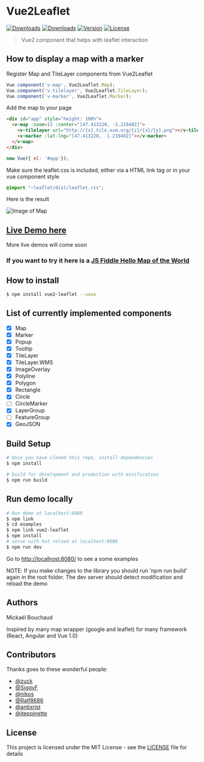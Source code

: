 # Vue2Leaflet

<a href="https://travis-ci.org/KoRiGaN/Vue2Leaflet"><img src="https://travis-ci.org/KoRiGaN/Vue2Leaflet.svg?branch=master" alt="Downloads"></a>
<a href="https://www.npmjs.com/package/vue2-leaflet"><img src="https://img.shields.io/npm/dt/vue2-leaflet.svg" alt="Downloads"></a>
<a href="https://www.npmjs.com/package/vue2-leaflet"><img src="https://img.shields.io/npm/v/vue2-leaflet.svg" alt="Version"></a>
<a href="https://www.npmjs.com/package/vue2-leaflet"><img src="https://img.shields.io/npm/l/vue2-leaflet.svg" alt="License"></a>


> Vue2 component that helps with leaflet interaction


## How to display a map with a marker

Register Map and TileLayer components from Vue2Leaflet
``` javascript
Vue.component('v-map', Vue2Leaflet.Map);
Vue.component('v-tilelayer', Vue2Leaflet.TileLayer);
Vue.component('v-marker', Vue2Leaflet.Marker);
```

Add the map to your page
``` html
<div id="app" style="height: 100%">
  <v-map :zoom=13 :center="[47.413220, -1.219482]">
    <v-tilelayer url="http://{s}.tile.osm.org/{z}/{x}/{y}.png"></v-tilelayer>
    <v-marker :lat-lng="[47.413220, -1.219482]"></v-marker>
  </v-map>
</div>
```

``` javascript
new Vue({ el: '#app'});
```

Make sure the leaflet.css is included, either via a HTML link tag or in your vue component style

``` css
@import "~leaflet/dist/leaflet.css";
```
Here is the result

![Image of Map](https://korigan.github.com/Vue2Leaflet/images/example_map.png)

## [Live Demo here](https://korigan.github.io/Vue2Leaflet/)

More live demos will come soon

### If you want to try it here is a [JS Fiddle Hello Map of the World](https://jsfiddle.net/Boumi/k04zpLx9/)

## How to install

``` bash
$ npm install vue2-leaflet --save
```

## List of currently implemented components

-   [x] Map
-   [x] Marker
-   [x] Popup
-   [x] Tooltip
-   [x] TileLayer
-   [x] TileLayer.WMS
-   [x] ImageOverlay
-   [x] Polyline
-   [x] Polygon
-   [x] Rectangle
-   [x] Circle
-   [ ] CircleMarker
-   [x] LayerGroup
-   [ ] FeatureGroup
-   [x] GeoJSON

## Build Setup

``` bash
# Once you have cloned this repo, install dependencies
$ npm install

# build for development and production with minification
$ npm run build

```

## Run demo locally
``` bash
# Run demo at localhost:8080
$ npm link
$ cd examples
$ npm link vue2-leaflet
$ npm install
# serve with hot reload at localhost:8080
$ npm run dev
```
Go to <http://localhost:8080/> to see a some examples

NOTE: If you make changes to the library you should run 'npm run build' again in the root folder.
The dev server should detect modification and reload the demo
## Authors

Mickaël Bouchaud

Inspired by many map wrapper (google and leaflet) for many framework (React, Angular and Vue 1.0)

## Contributors

Thanks goes to these wonderful people:

*   [@zuck](https://github.com/zuck)
*   [@SiggyF](https://github.com/SiggyF)
*   [@nikos](https://github.com/nikos)
*   [@Ralf8686](https://github.com/Ralf8686)
*   [@antixrist](https://github.com/antixrist)
*   [@jteppinette](https://github.com/jteppinette)

## License

This project is licensed under the MIT License - see the [LICENSE](LICENSE) file for details
